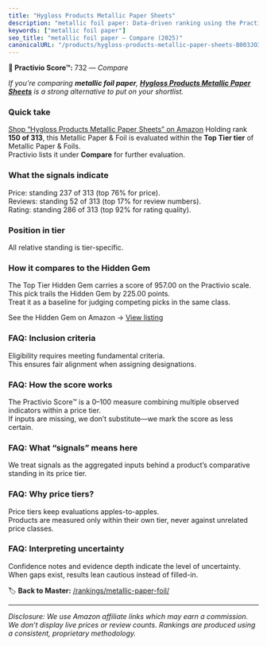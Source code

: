 ```yaml
---
title: "Hygloss Products Metallic Paper Sheets"
description: "metallic foil paper: Data-driven ranking using the Practivio Score™. Positioned by quality, value, demand, findability, momentum."
keywords: ["metallic foil paper"]
seo_title: "metallic foil paper — Compare (2025)"
canonicalURL: "/products/hygloss-products-metallic-paper-sheets-B003JO3GQY/"
---
```


**🛒 Practivio Score™:** 732 — _Compare_


*If you're comparing **metallic foil paper**, **[Hygloss Products Metallic Paper Sheets](https://www.amazon.com/dp/B003JO3GQY?tag=practivio-20)** is a strong alternative to put on your shortlist.*
### Quick take
[Shop “Hygloss Products Metallic Paper Sheets” on Amazon](https://www.amazon.com/dp/B003JO3GQY?tag=practivio-20)
Holding rank **150 of 313**, this Metallic Paper & Foil is evaluated within the **Top Tier tier** of Metallic Paper & Foils.  
Practivio lists it under **Compare** for further evaluation.

### What the signals indicate
Price: standing 237 of 313 (top 76% for price).  
Reviews: standing 52 of 313 (top 17% for review numbers).  
Rating: standing 286 of 313 (top 92% for rating quality).  

### Position in tier
All relative standing is tier-specific.

### How it compares to the Hidden Gem
The Top Tier Hidden Gem carries a score of 957.00 on the Practivio scale.  
This pick trails the Hidden Gem by 225.00 points.  
Treat it as a baseline for judging competing picks in the same class.  

See the Hidden Gem on Amazon → [View listing](https://www.amazon.com/dp/B07B414NZ4?tag=practivio-20)

### FAQ: Inclusion criteria
Eligibility requires meeting fundamental criteria.  
This ensures fair alignment when assigning designations.

### FAQ: How the score works
The Practivio Score™ is a 0–100 measure combining multiple observed indicators within a price tier.  
If inputs are missing, we don’t substitute—we mark the score as less certain.

### FAQ: What “signals” means here
We treat signals as the aggregated inputs behind a product’s comparative standing in its price tier.

### FAQ: Why price tiers?
Price tiers keep evaluations apples-to-apples.  
Products are measured only within their own tier, never against unrelated price classes.

### FAQ: Interpreting uncertainty
Confidence notes and evidence depth indicate the level of uncertainty.  
When gaps exist, results lean cautious instead of filled-in.

<!-- Missing template for Compare/CompareWithinPriceClass -->


🏷️ **Back to Master:** [/rankings/metallic-paper-foil/](/rankings/metallic-paper-foil/)

---
_Disclosure: We use Amazon affiliate links which may earn a commission. We don’t display live prices or review counts. Rankings are produced using a consistent, proprietary methodology._
